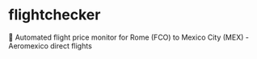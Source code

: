 # flightchecker
🛫 Automated flight price monitor for Rome (FCO) to Mexico City (MEX) - Aeromexico direct flights
